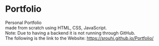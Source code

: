 # Portfolio
Personal Portfolio  
made from scratch using HTML, CSS, JavaScript.  
Note: Due to having a backend it is not running through GitHub.  
The following is the link to the Website: https://srouhi.github.io/Portfolio/
